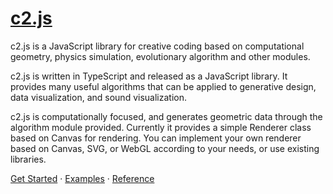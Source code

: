 # [c2.js](https://ren-yuan.github.io/c2.js/)

c2.js is a JavaScript library for creative coding based on computational geometry, physics simulation, evolutionary algorithm and other modules.

c2.js is written in TypeScript and released as a JavaScript library. It provides many useful algorithms that can be applied to generative design, data visualization, and sound visualization.

c2.js is computationally focused, and generates geometric data through the algorithm module provided. Currently it provides a simple Renderer class based on Canvas for rendering. You can implement your own renderer based on Canvas, SVG, or WebGL according to your needs, or use existing libraries.

[Get Started](https://ren-yuan.github.io/c2.js/get-started.html) · [Examples](https://ren-yuan.github.io/c2.js/examples.html) · [Reference](https://ren-yuan.github.io/c2.js/reference.html)